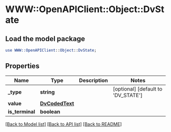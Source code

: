 # WWW::OpenAPIClient::Object::DvState

## Load the model package
```perl
use WWW::OpenAPIClient::Object::DvState;
```

## Properties
Name | Type | Description | Notes
------------ | ------------- | ------------- | -------------
**_type** | **string** |  | [optional] [default to &#39;DV_STATE&#39;]
**value** | [**DvCodedText**](DvCodedText.md) |  | 
**is_terminal** | **boolean** |  | 

[[Back to Model list]](../README.md#documentation-for-models) [[Back to API list]](../README.md#documentation-for-api-endpoints) [[Back to README]](../README.md)


